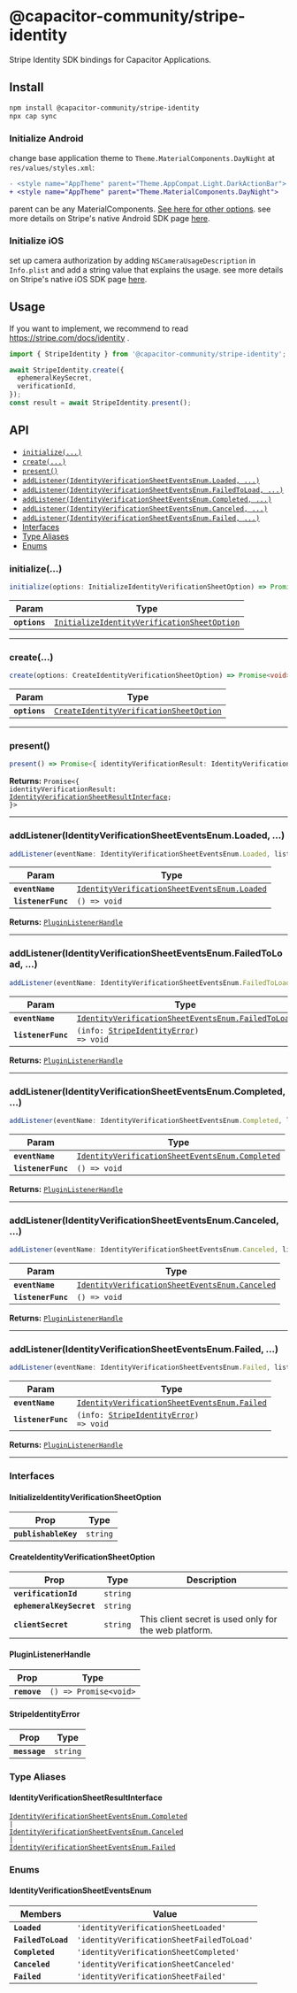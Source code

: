 # @capacitor-community/stripe-identity

Stripe Identity SDK bindings for Capacitor Applications.

## Install

```bash
npm install @capacitor-community/stripe-identity
npx cap sync
```

### Initialize Android

change base application theme to `Theme.MaterialComponents.DayNight` at `res/values/styles.xml`:

```diff xml: res/values/styles.xml
- <style name="AppTheme" parent="Theme.AppCompat.Light.DarkActionBar">
+ <style name="AppTheme" parent="Theme.MaterialComponents.DayNight">
```

parent can be any MaterialComponents. [See here for other options](https://m2.material.io/develop/android/theming/dark/).
see more details on Stripe's native Android SDK page [here](https://stripe.com/docs/identity/verify-identity-documents?platform=android&type=new-integration#set-up-material-theme).


### Initialize iOS

set up camera authorization by adding `NSCameraUsageDescription` in `Info.plist` and add a string value that explains the usage.
see more details on Stripe's native iOS SDK page [here](https://stripe.com/docs/identity/verify-identity-documents?platform=ios&type=new-integration#set-up-camera-authorization).

## Usage

If you want to implement, we recommend to read https://stripe.com/docs/identity .

```ts
import { StripeIdentity } from '@capacitor-community/stripe-identity';

await StripeIdentity.create({
  ephemeralKeySecret,
  verificationId,
});
const result = await StripeIdentity.present();
```

## API

<docgen-index>

* [`initialize(...)`](#initialize)
* [`create(...)`](#create)
* [`present()`](#present)
* [`addListener(IdentityVerificationSheetEventsEnum.Loaded, ...)`](#addlisteneridentityverificationsheeteventsenumloaded)
* [`addListener(IdentityVerificationSheetEventsEnum.FailedToLoad, ...)`](#addlisteneridentityverificationsheeteventsenumfailedtoload)
* [`addListener(IdentityVerificationSheetEventsEnum.Completed, ...)`](#addlisteneridentityverificationsheeteventsenumcompleted)
* [`addListener(IdentityVerificationSheetEventsEnum.Canceled, ...)`](#addlisteneridentityverificationsheeteventsenumcanceled)
* [`addListener(IdentityVerificationSheetEventsEnum.Failed, ...)`](#addlisteneridentityverificationsheeteventsenumfailed)
* [Interfaces](#interfaces)
* [Type Aliases](#type-aliases)
* [Enums](#enums)

</docgen-index>

<docgen-api>
<!--Update the source file JSDoc comments and rerun docgen to update the docs below-->

### initialize(...)

```typescript
initialize(options: InitializeIdentityVerificationSheetOption) => Promise<void>
```

| Param         | Type                                                                                                            |
| ------------- | --------------------------------------------------------------------------------------------------------------- |
| **`options`** | <code><a href="#initializeidentityverificationsheetoption">InitializeIdentityVerificationSheetOption</a></code> |

--------------------


### create(...)

```typescript
create(options: CreateIdentityVerificationSheetOption) => Promise<void>
```

| Param         | Type                                                                                                    |
| ------------- | ------------------------------------------------------------------------------------------------------- |
| **`options`** | <code><a href="#createidentityverificationsheetoption">CreateIdentityVerificationSheetOption</a></code> |

--------------------


### present()

```typescript
present() => Promise<{ identityVerificationResult: IdentityVerificationSheetResultInterface; }>
```

**Returns:** <code>Promise&lt;{ identityVerificationResult: <a href="#identityverificationsheetresultinterface">IdentityVerificationSheetResultInterface</a>; }&gt;</code>

--------------------


### addListener(IdentityVerificationSheetEventsEnum.Loaded, ...)

```typescript
addListener(eventName: IdentityVerificationSheetEventsEnum.Loaded, listenerFunc: () => void) => PluginListenerHandle
```

| Param              | Type                                                                                                       |
| ------------------ | ---------------------------------------------------------------------------------------------------------- |
| **`eventName`**    | <code><a href="#identityverificationsheeteventsenum">IdentityVerificationSheetEventsEnum.Loaded</a></code> |
| **`listenerFunc`** | <code>() =&gt; void</code>                                                                                 |

**Returns:** <code><a href="#pluginlistenerhandle">PluginListenerHandle</a></code>

--------------------


### addListener(IdentityVerificationSheetEventsEnum.FailedToLoad, ...)

```typescript
addListener(eventName: IdentityVerificationSheetEventsEnum.FailedToLoad, listenerFunc: (info: StripeIdentityError) => void) => PluginListenerHandle
```

| Param              | Type                                                                                                             |
| ------------------ | ---------------------------------------------------------------------------------------------------------------- |
| **`eventName`**    | <code><a href="#identityverificationsheeteventsenum">IdentityVerificationSheetEventsEnum.FailedToLoad</a></code> |
| **`listenerFunc`** | <code>(info: <a href="#stripeidentityerror">StripeIdentityError</a>) =&gt; void</code>                           |

**Returns:** <code><a href="#pluginlistenerhandle">PluginListenerHandle</a></code>

--------------------


### addListener(IdentityVerificationSheetEventsEnum.Completed, ...)

```typescript
addListener(eventName: IdentityVerificationSheetEventsEnum.Completed, listenerFunc: () => void) => PluginListenerHandle
```

| Param              | Type                                                                                                          |
| ------------------ | ------------------------------------------------------------------------------------------------------------- |
| **`eventName`**    | <code><a href="#identityverificationsheeteventsenum">IdentityVerificationSheetEventsEnum.Completed</a></code> |
| **`listenerFunc`** | <code>() =&gt; void</code>                                                                                    |

**Returns:** <code><a href="#pluginlistenerhandle">PluginListenerHandle</a></code>

--------------------


### addListener(IdentityVerificationSheetEventsEnum.Canceled, ...)

```typescript
addListener(eventName: IdentityVerificationSheetEventsEnum.Canceled, listenerFunc: () => void) => PluginListenerHandle
```

| Param              | Type                                                                                                         |
| ------------------ | ------------------------------------------------------------------------------------------------------------ |
| **`eventName`**    | <code><a href="#identityverificationsheeteventsenum">IdentityVerificationSheetEventsEnum.Canceled</a></code> |
| **`listenerFunc`** | <code>() =&gt; void</code>                                                                                   |

**Returns:** <code><a href="#pluginlistenerhandle">PluginListenerHandle</a></code>

--------------------


### addListener(IdentityVerificationSheetEventsEnum.Failed, ...)

```typescript
addListener(eventName: IdentityVerificationSheetEventsEnum.Failed, listenerFunc: (info: StripeIdentityError) => void) => PluginListenerHandle
```

| Param              | Type                                                                                                       |
| ------------------ | ---------------------------------------------------------------------------------------------------------- |
| **`eventName`**    | <code><a href="#identityverificationsheeteventsenum">IdentityVerificationSheetEventsEnum.Failed</a></code> |
| **`listenerFunc`** | <code>(info: <a href="#stripeidentityerror">StripeIdentityError</a>) =&gt; void</code>                     |

**Returns:** <code><a href="#pluginlistenerhandle">PluginListenerHandle</a></code>

--------------------


### Interfaces


#### InitializeIdentityVerificationSheetOption

| Prop                 | Type                |
| -------------------- | ------------------- |
| **`publishableKey`** | <code>string</code> |


#### CreateIdentityVerificationSheetOption

| Prop                     | Type                | Description                                           |
| ------------------------ | ------------------- | ----------------------------------------------------- |
| **`verificationId`**     | <code>string</code> |                                                       |
| **`ephemeralKeySecret`** | <code>string</code> |                                                       |
| **`clientSecret`**       | <code>string</code> | This client secret is used only for the web platform. |


#### PluginListenerHandle

| Prop         | Type                                      |
| ------------ | ----------------------------------------- |
| **`remove`** | <code>() =&gt; Promise&lt;void&gt;</code> |


#### StripeIdentityError

| Prop          | Type                |
| ------------- | ------------------- |
| **`message`** | <code>string</code> |


### Type Aliases


#### IdentityVerificationSheetResultInterface

<code><a href="#identityverificationsheeteventsenum">IdentityVerificationSheetEventsEnum.Completed</a> | <a href="#identityverificationsheeteventsenum">IdentityVerificationSheetEventsEnum.Canceled</a> | <a href="#identityverificationsheeteventsenum">IdentityVerificationSheetEventsEnum.Failed</a></code>


### Enums


#### IdentityVerificationSheetEventsEnum

| Members            | Value                                                |
| ------------------ | ---------------------------------------------------- |
| **`Loaded`**       | <code>'identityVerificationSheetLoaded'</code>       |
| **`FailedToLoad`** | <code>'identityVerificationSheetFailedToLoad'</code> |
| **`Completed`**    | <code>'identityVerificationSheetCompleted'</code>    |
| **`Canceled`**     | <code>'identityVerificationSheetCanceled'</code>     |
| **`Failed`**       | <code>'identityVerificationSheetFailed'</code>       |

</docgen-api>
